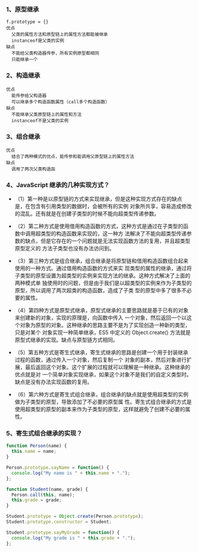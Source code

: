 ### 1、原型继承

    f.prototype = {}
    优点
      父类的属性方法和原型链上的属性方法都能被继承
      instanceof是父类的实例
    缺点
      不能给父类构造器传参，所有实例原型都相同
      只能继承一个

### 2、构造继承

    优点
      能传参给父构造器
      可以继承多个构造函数属性（call多个构造函数）
    缺点
      不能继承父类原型链上的属性和方法
      instanceof不是父类的实例

### 3、组合继承

    优点
      结合了两种模式的优点，能传参和能调用父原型链上的属性方法
    缺点
      调用了两次父类构造函

### 4、JavaScript 继承的几种实现方式？

- （1）第一种是以原型链的方式来实现继承，但是这种实现方式存在的缺点是，在包含有引用类型的数据时，会被所有的实例
  对象所共享，容易造成修改的混乱。还有就是在创建子类型的时候不能向超类型传递参数。

- （2）第二种方式是使用借用构造函数的方式，这种方式是通过在子类型的函数中调用超类型的构造函数来实现的，这一种方
  法解决了不能向超类型传递参数的缺点，但是它存在的一个问题就是无法实现函数方法的复用，并且超类型原型定义的
  方法子类型也没有办法访问到。

- （3）第三种方式是组合继承，组合继承是将原型链和借用构造函数组合起来使用的一种方式。通过借用构造函数的方式来实
  现类型的属性的继承，通过将子类型的原型设置为超类型的实例来实现方法的继承。这种方式解决了上面的两种模式单
  独使用时的问题，但是由于我们是以超类型的实例来作为子类型的原型，所以调用了两次超类的构造函数，造成了子类
  型的原型中多了很多不必要的属性。

- （4）第四种方式是原型式继承，原型式继承的主要思路就是基于已有的对象来创建新的对象，实现的原理是，向函数中传入
  一个对象，然后返回一个以这个对象为原型的对象。这种继承的思路主要不是为了实现创造一种新的类型，只是对某个
  对象实现一种简单继承，ES5 中定义的 Object.create() 方法就是原型式继承的实现。缺点与原型链方式相同。

- （5）第五种方式是寄生式继承，寄生式继承的思路是创建一个用于封装继承过程的函数，通过传入一个对象，然后复制一个
  对象的副本，然后对象进行扩展，最后返回这个对象。这个扩展的过程就可以理解是一种继承。这种继承的优点就是对
  一个简单对象实现继承，如果这个对象不是我们的自定义类型时。缺点是没有办法实现函数的复用。

- （6）第六种方式是寄生式组合继承，组合继承的缺点就是使用超类型的实例做为子类型的原型，导致添加了不必要的原型属
  性。寄生式组合继承的方式是使用超类型的原型的副本来作为子类型的原型，这样就避免了创建不必要的属性。

### 5、寄生式组合继承的实现？

```js
function Person(name) {
  this.name = name;
}

Person.prototype.sayName = function() {
  console.log("My name is " + this.name + ".");
};

function Student(name, grade) {
  Person.call(this, name);
  this.grade = grade;
}

Student.prototype = Object.create(Person.prototype);
Student.prototype.constructor = Student;

Student.prototype.sayMyGrade = function() {
  console.log("My grade is " + this.grade + ".");
};
```

